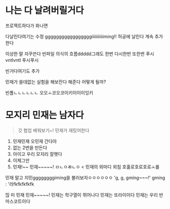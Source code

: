 # 나는 다 날려버릴거다
프로젝트하다가 화나면

다날린다여기는 수정
gggggggggggggggggiiiiiiiiiiiming!!
허공에
날린다
계속 추가한다

이상한 말 자꾸쓴다
빈파일 의식의 흐름ddddd그래도 한번
다시한번
또한번
푸시vntlvntl
푸시푸시


빈거다여기도 추가

민재가 쓸데없는 실험을 해보잔다
해준다
어떻게 될까?

빈폴ㄴㄴㄴㄴㄴㄴ
오오ㅗ코오코이키이이이잉키

# 모지리 민재는 남자다

> 깃 협업 배워보기~! 민재가 재밌어한다

1. 민재민재 오민재 간다아
2. 없는 2번을 만든다
3. 아이고 우리 모지리 잘햇다
4. 이제그만
5. 민재!~~ 민재~~~~~!
ㅁㄴㅇㄻㄴㅇ < 민재의 외마디 외침
호홀로호로호로ㅗ롤

민재 말고 지민ggggggggiming을 불러보자ㅇㅇㅇㅇㅇㅇ
'g, g, gming~~~!'
gming : '라fkfkfkfkfk

믽
미
민재
민재~~~~~!
민재는 학구열이 뛰어나다
민재는 또라이이다
민재는 우리 반 마스코트이다
